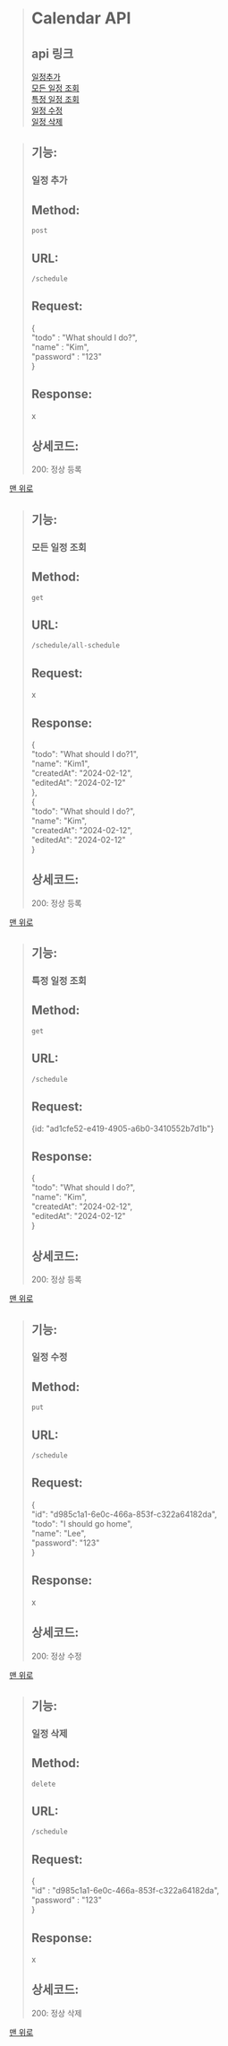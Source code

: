 <a id="top"></a>
> # Calendar API
> ## api 링크<br>
> [일정추가](#일정-추가)<br>
> [모든 일정 조회](#모든-일정-조회)<br>
> [특정 일정 조회](#특정-일정-조회)<br>
> [일정 수정](#일정-수정)<br>
> [일정 삭제](#일정-삭제)<br>

> ## 기능: 
> ### 일정 추가
> 
> ## Method: 
> `post`
> 
> ## URL: 
> `/schedule`
> 
> ## Request:
> 
> {<br> "todo" : "What should I do?",<br>
> "name" : "Kim", <br>
>"password" : "123" <br>}
> 
> ## Response:
> x
> 
> ## 상세코드:
> 
> 200: 정상 등록<br>
> 
[맨 위로](#top)
> ## 기능:
> ### 모든 일정 조회
>
> ## Method:
> `get`
>
> ## URL:
> `/schedule/all-schedule`
>
> ## Request:
>
> x
>
> ## Response:
> {<br>"todo": "What should I do?1",<br>
> "name": "Kim1",<br>
> "createdAt": "2024-02-12",<br>
> "editedAt": "2024-02-12"<br>},<br>
> {<br>"todo": "What should I do?",<br>
> "name": "Kim",<br>
> "createdAt": "2024-02-12",<br>
> "editedAt": "2024-02-12"<br>}
>
> ## 상세코드:
>
> 200: 정상 등록
>
[맨 위로](#top)

>
> ## 기능:
> ### 특정 일정 조회
>
> ## Method:
> `get`
>
> ## URL:
> `/schedule`
>
> ## Request:
>
> {id: "ad1cfe52-e419-4905-a6b0-3410552b7d1b"}
>
> ## Response:
> {<br>"todo": "What should I do?",<br>
> "name": "Kim",<br>
> "createdAt": "2024-02-12",<br>
> "editedAt": "2024-02-12"<br>}
>
> ## 상세코드:
>
> 200: 정상 등록
> 
[맨 위로](#top)


> ## 기능:
> ### 일정 수정
>
> ## Method:
> `put`
>
> ## URL:
> `/schedule`
>
> ## Request:
>
> {<br>
"id": "d985c1a1-6e0c-466a-853f-c322a64182da",<br>
"todo": "I should go home",<br>
"name": "Lee",<br>
"password": "123"<br>
}
>
> ## Response:
> x
>
> ## 상세코드:
>
> 200: 정상 수정
>
[맨 위로](#top)


> ## 기능:
> ### 일정 삭제
>
> ## Method:
> `delete`
>
> ## URL:
> `/schedule`
>
> ## Request:
>
> {<br>
"id" : "d985c1a1-6e0c-466a-853f-c322a64182da",<br>
"password" : "123"<br>
}
>
> ## Response:
> x
>
> ## 상세코드:
>
> 200: 정상 삭제
>
[맨 위로](#top)
